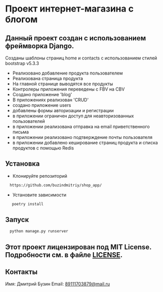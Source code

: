# Проект интернет-магазина c блогом

## Данный проект создан с использованием фреймворка Django.
Созданы шаблоны страниц home и contacts с использованием стилей bootstrap v5.3.3
* Реализовано добавление продукта пользователем
* Реализована страница продукта
* На главной странице выводятся все продукты
* Контролеры приложения переведены с FBV на CBV
* Создано приложение 'blog' 
* В приложениях реализован 'CRUD'
* создано приложение users
* добавлены формы авторизации и регистрации
* в приложении ограничен доступ для неавторизованных пользователей
* в приложении реализована отправка на email приветственного письма 
* в приложении реализовано подтверждение почты пользователя
* в приложении добавлено кеширование страниц продукта и списка продуктов с помощью Redis
## Установка

* Клонируйте репозиторий

```bash
  https://github.com/buzindmitriy/shop_app/
  ```

* Установите зависимости

```bash
   poetry install
```

## Запуск

```bash
  python manage.py runserver
```

## Этот проект лицензирован под MIT License. Подробности см. в файле [LICENSE](LICENSE.txt).

## Контакты

Имя: Дмитрий Бузин
Email: 89111703879@mail.ru